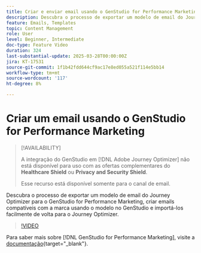 ```yaml
---
title: Criar e enviar email usando o GenStudio for Performance Marketing
description: Descubra o processo de exportar um modelo de email do Journey Optimizer para o GenStudio for Performance Marketing, criar emails compatíveis com a marca usando o modelo no GenStudio e importá-los facilmente de volta para o Journey Optimizer.
feature: Emails, Templates
topic: Content Management
role: User
level: Beginner, Intermediate
doc-type: Feature Video
duration: 324
last-substantial-update: 2025-03-28T00:00:00Z
jira: KT-17531
source-git-commit: 1f1b42fdd644cf9ac17e8ed055a521f114e5bb14
workflow-type: tm+mt
source-wordcount: '117'
ht-degree: 8%

---
```



# Criar um email usando o GenStudio for Performance Marketing

>[!AVAILABILITY]
>
>A integração do GenStudio em [!DNL Adobe Journey Optimizer] não está disponível para uso com as ofertas complementares do **Healthcare Shield** ou **Privacy and Security Shield**.
>
>Esse recurso está disponível somente para o canal de email.

Descubra o processo de exportar um modelo de email do Journey Optimizer para o GenStudio for Performance Marketing, criar emails compatíveis com a marca usando o modelo no GenStudio e importá-los facilmente de volta para o Journey Optimizer.

>[!VIDEO](https://video.tv.adobe.com/v/3456038/?learn=on&enablevpops)

Para saber mais sobre [!DNL GenStudio for Performance Marketing], visite a [documentação](https://experienceleague.adobe.com/pt-br/docs/genstudio-for-performance-marketing/user-guide/home){target="_blank"}.
